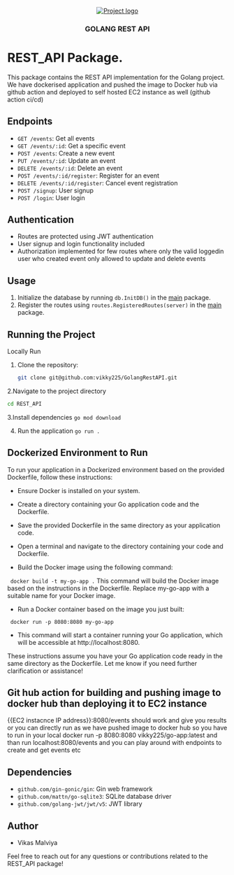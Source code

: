 
<p align="center">
  <a href="" rel="noopener">
 <img src="https://djeqr6to3dedg.cloudfront.net/repo-logos/library/golang/live/logo.png" alt="Project logo"></a>
</p]>
<h3 align="center">GOLANG REST API</h3>


# REST_API Package.

This package contains the REST API implementation for the Golang project. We have dockerised application and pushed the image to Docker hub via github action and deployed to self hosted EC2 instance as well (github action ci/cd)

## Endpoints

- `GET /events`: Get all events
- `GET /events/:id`: Get a specific event
- `POST /events`: Create a new event
- `PUT /events/:id`: Update an event
- `DELETE /events/:id`: Delete an event
- `POST /events/:id/register`: Register for an event
- `DELETE /events/:id/register`: Cancel event registration
- `POST /signup`: User signup
- `POST /login`: User login

## Authentication

- Routes are protected using JWT authentication
- User signup and login functionality included
- Authorization implemented for few routes where only the valid loggedin user who created event only allowed to update and delete events

## Usage

1. Initialize the database by running `db.InitDB()` in the [main](cci:1:///Users/vikasmalviya/REST_API/main.go:10:0-19:1) package.
2. Register the routes using `routes.RegisteredRoutes(server)` in the [main](cci:1:///Users/vikasmalviya/REST_API/main.go:10:0-19:1) package.

## Running the Project

Locally Run
1. Clone the repository:
   ```bash
   git clone git@github.com:vikky225/GolangRestAPI.git
   ```

2.Navigate to the project directory
```bash
cd REST_API
```

3.Install dependencies
```go mod download```

4. Run the application
```go run .```

## Dockerized Environment to Run
To run your application in a Dockerized environment based on the provided Dockerfile, follow these instructions:

- Ensure Docker is installed on your system.

- Create a directory containing your Go application code and the Dockerfile.

- Save the provided Dockerfile in the same directory as your application code.

- Open a terminal and navigate to the directory containing your code and Dockerfile.

- Build the Docker image using the following command:

``` docker build -t my-go-app .```
This command will build the Docker image based on the instructions in the Dockerfile. Replace my-go-app with a suitable name for your Docker image.

- Run a Docker container based on the image you just built:

``` docker run -p 8080:8080 my-go-app```
- This command will start a container running your Go application, which will be accessible at http://localhost:8080.

These instructions assume you have your Go application code ready in the same directory as the Dockerfile. Let me know if you need further clarification or assistance!

## Git hub action for building and pushing image to docker hub than deploying it to EC2 instance
{{EC2 instacnce IP address}}:8080/events should work and give you results
or you can directly run as we have pushed image to docker hub so you have to run in your local 
docker run -p 8080:8080 vikky225/go-app:latest and than run localhost:8080/events and you can play around with endpoints to create and get events etc

## Dependencies

- `github.com/gin-gonic/gin`: Gin web framework
- `github.com/mattn/go-sqlite3`: SQLite database driver
- `github.com/golang-jwt/jwt/v5`: JWT library

## Author

- Vikas Malviya

Feel free to reach out for any questions or contributions related to the REST_API package!
